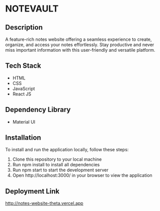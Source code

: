 # NOTEVAULT

## Description
A feature-rich notes website offering a seamless experience to create, organize, and access your notes effortlessly. Stay productive and never miss important information with this user-friendly and versatile platform.

## Tech Stack
- HTML
- CSS
- JavaScript
- React JS

## Dependency Library
- Material UI

## Installation
To install and run the application locally, follow these steps:

1. Clone this repository to your local machine
2. Run npm install to install all dependencies
3. Run npm start to start the development server
4. Open http://localhost:3000/ in your browser to view the application

## Deployment Link
http://notes-website-theta.vercel.app
